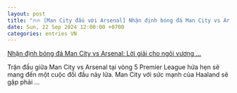 ```yaml
---
layout: post
title: "🔥🔥 [Man City đấu với Arsenal] Nhận định bóng đá Man City vs Arsenal: Lời giải cho ngôi vương ..."
date: Sun, 22 Sep 2024 12:00:00 +0700
categories: entries VN
---
```

[Nhận định bóng đá Man City vs Arsenal: Lời giải cho ngôi vương ...](https://kinhtechungkhoan.vn/nhan-dinh-bong-da-man-city-vs-arsenal-loi-giai-cho-ngoi-vuong-premier-league-249898.html)

Trận đấu giữa Man City vs Arsenal tại vòng 5 Premier League hứa hẹn sẽ mang đến một cuộc đối đầu nảy lửa. Man City với sức mạnh của Haaland sẽ gặp phải ...

